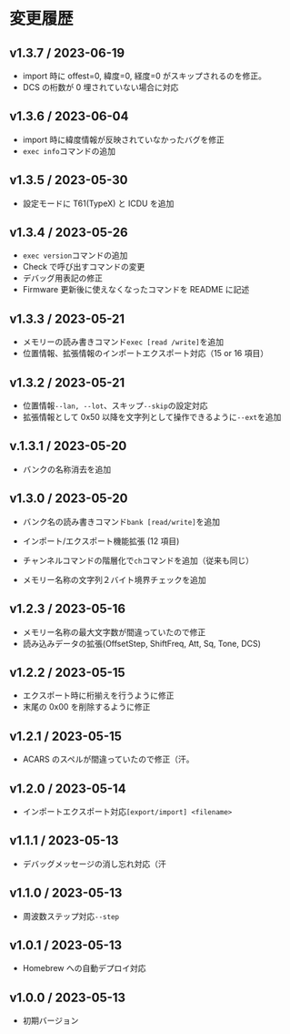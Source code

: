 # 変更履歴

## v1.3.7 / 2023-06-19

- import 時に offest=0, 緯度=0, 経度=0 がスキップされるのを修正。
- DCS の桁数が 0 埋されていない場合に対応

## v1.3.6 / 2023-06-04

- import 時に緯度情報が反映されていなかったバグを修正
- `exec info`コマンドの追加

## v1.3.5 / 2023-05-30

- 設定モードに T61(TypeX) と ICDU を追加

## v1.3.4 / 2023-05-26

- `exec version`コマンドの追加
- Check で呼び出すコマンドの変更
- デバッグ用表記の修正
- Firmware 更新後に使えなくなったコマンドを README に記述

## v1.3.3 / 2023-05-21

- メモリーの読み書きコマンド`exec [read /write]`を追加
- 位置情報、拡張情報のインポートエクスポート対応（15 or 16 項目）

## v1.3.2 / 2023-05-21

- 位置情報`--lan, --lot`、スキップ`--skip`の設定対応
- 拡張情報として 0x50 以降を文字列として操作できるように`--ext`を追加

## v.1.3.1 / 2023-05-20

- バンクの名称消去を追加

## v1.3.0 / 2023-05-20

- バンク名の読み書きコマンド`bank [read/write]`を追加
- インポート/エクスポート機能拡張 (12 項目)
- チャンネルコマンドの階層化で`ch`コマンドを追加（従来も同じ）

- メモリー名称の文字列２バイト境界チェックを追加

## v1.2.3 / 2023-05-16

- メモリー名称の最大文字数が間違っていたので修正
- 読み込みデータの拡張(OffsetStep, ShiftFreq, Att, Sq, Tone, DCS)

## v1.2.2 / 2023-05-15

- エクスポート時に桁揃えを行うように修正
- 末尾の 0x00 を削除するように修正

## v1.2.1 / 2023-05-15

- ACARS のスペルが間違っていたので修正（汗。

## v1.2.0 / 2023-05-14

- インポートエクスポート対応`[export/import] <filename>`

## v1.1.1 / 2023-05-13

- デバッグメッセージの消し忘れ対応（汗

## v1.1.0 / 2023-05-13

- 周波数ステップ対応`--step`

## v1.0.1 / 2023-05-13

- Homebrew への自動デプロイ対応

## v1.0.0 / 2023-05-13

- 初期バージョン

